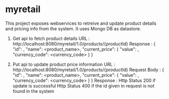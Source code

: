 # myretail

This project exposes webservices to retreive and update product details and pricing info from the system.
It uses Mongo DB as datastore. 


1. Get api to fetch product details
URL : http://localhost:8080/myretail/1.0/products/{productId}
Response : {
    "id": <productid>,
    "name": <product_name>,
    "current_price": {
        "value": <price>,
        "currency_code": <currency_code>
    }
}
  
2. Put api to update product price information
URL : http://localhost:8080/myretail/1.0/products/{productId}
Request Body : {
    "id": <productid>,
    "name": <product_name>,
    "current_price": {
        "value": <price>,
        "currency_code": <currency_code>
    }
}
Response : Http Status 200 if update is successful
           Http Status 400 if the id given in request is not found in the system
